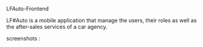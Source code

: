 LFAuto-Frontend

LF#Auto is a mobile application that manage the users, their roles as well as the after-sales services of a car agency.

screenshots :
